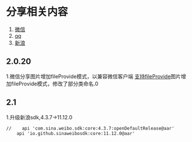 # 分享相关内容
1. [微信](https://developers.weixin.qq.com/doc/oplatform/Mobile_App/Share_and_Favorites/Android.html)
2. [qq](https://wiki.open.qq.com/index.php?title=Android_SDK%E5%8A%9F%E8%83%BD%E5%88%97%E8%A1%A8)
3. [新浪](https://github.com/sinaweibosdk/weibo_android_sdk/blob/master/2019SDK/%E6%96%87%E6%A1%A3/%E5%BE%AE%E5%8D%9AAndroid%20SDK%E4%BD%BF%E7%94%A8%E6%8C%87%E5%8D%97_v11.12.0.pdf)

## 2.0.20
1.微信分享图片增加fileProvide模式，以兼容微信客户端
[支持fileProvide](https://developers.weixin.qq.com/community/develop/doc/0004886026c1a8402d2a040ee5b401)图片增加fileProvide模式，修改了部分类命名.0

## 2.1
1.升级新浪sdk,4.3.7->11.12.0
```
//    api 'com.sina.weibo.sdk:core:4.3.7:openDefaultRelease@aar'
    api 'io.github.sinaweibosdk:core:11.12.0@aar'
```
